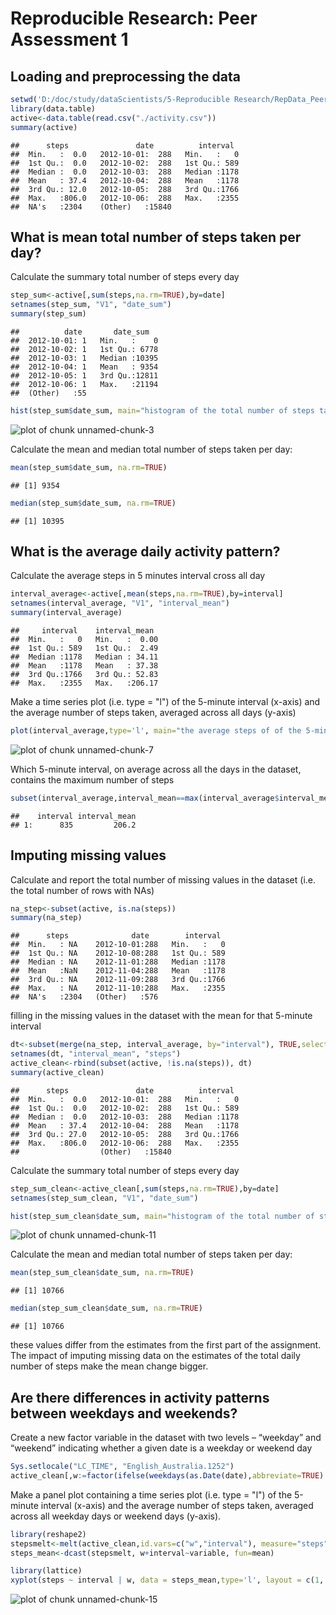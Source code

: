# Reproducible Research: Peer Assessment 1


## Loading and preprocessing the data

```r
setwd('D:/doc/study/dataScientists/5-Reproducible Research/RepData_PeerAssessment1/activity')
library(data.table)
active<-data.table(read.csv("./activity.csv"))
summary(active)
```

```
##      steps               date          interval   
##  Min.   :  0.0   2012-10-01:  288   Min.   :   0  
##  1st Qu.:  0.0   2012-10-02:  288   1st Qu.: 589  
##  Median :  0.0   2012-10-03:  288   Median :1178  
##  Mean   : 37.4   2012-10-04:  288   Mean   :1178  
##  3rd Qu.: 12.0   2012-10-05:  288   3rd Qu.:1766  
##  Max.   :806.0   2012-10-06:  288   Max.   :2355  
##  NA's   :2304    (Other)   :15840
```


## What is mean total number of steps taken per day?
Calculate the summary total number of steps every day

```r
step_sum<-active[,sum(steps,na.rm=TRUE),by=date]
setnames(step_sum, "V1", "date_sum")
summary(step_sum)
```

```
##          date       date_sum    
##  2012-10-01: 1   Min.   :    0  
##  2012-10-02: 1   1st Qu.: 6778  
##  2012-10-03: 1   Median :10395  
##  2012-10-04: 1   Mean   : 9354  
##  2012-10-05: 1   3rd Qu.:12811  
##  2012-10-06: 1   Max.   :21194  
##  (Other)   :55
```


```r
hist(step_sum$date_sum, main="histogram of the total number of steps taken each day", xlab=" the total number of steps taken each day")
```

![plot of chunk unnamed-chunk-3](figure/unnamed-chunk-3.png) 

Calculate  the mean and median total number of steps taken per day:

```r
mean(step_sum$date_sum, na.rm=TRUE)
```

```
## [1] 9354
```

```r
median(step_sum$date_sum, na.rm=TRUE)
```

```
## [1] 10395
```

## What is the average daily activity pattern?
Calculate the average steps in 5 minutes interval cross all day

```r
interval_average<-active[,mean(steps,na.rm=TRUE),by=interval]
setnames(interval_average, "V1", "interval_mean")
summary(interval_average)
```

```
##     interval    interval_mean   
##  Min.   :   0   Min.   :  0.00  
##  1st Qu.: 589   1st Qu.:  2.49  
##  Median :1178   Median : 34.11  
##  Mean   :1178   Mean   : 37.38  
##  3rd Qu.:1766   3rd Qu.: 52.83  
##  Max.   :2355   Max.   :206.17
```

Make a time series plot (i.e. type = "l") of the 5-minute interval (x-axis) and the average number of steps taken, averaged across all days (y-axis)

```r
plot(interval_average,type='l', main="the average steps of of the 5-minute interval across all days",xlab="the 5-minute interval",ylab=" the average number of steps")
```

![plot of chunk unnamed-chunk-7](figure/unnamed-chunk-7.png) 

Which 5-minute interval, on average across all the days in the dataset, contains the maximum number of steps

```r
subset(interval_average,interval_mean==max(interval_average$interval_mean))
```

```
##    interval interval_mean
## 1:      835         206.2
```

## Imputing missing values
Calculate and report the total number of missing values in the dataset (i.e. the total number of rows with NAs)

```r
na_step<-subset(active, is.na(steps))
summary(na_step)
```

```
##      steps              date        interval   
##  Min.   : NA    2012-10-01:288   Min.   :   0  
##  1st Qu.: NA    2012-10-08:288   1st Qu.: 589  
##  Median : NA    2012-11-01:288   Median :1178  
##  Mean   :NaN    2012-11-04:288   Mean   :1178  
##  3rd Qu.: NA    2012-11-09:288   3rd Qu.:1766  
##  Max.   : NA    2012-11-10:288   Max.   :2355  
##  NA's   :2304   (Other)   :576
```

filling in the missing values in the dataset with the mean for that 5-minute interval

```r
dt<-subset(merge(na_step, interval_average, by="interval"), TRUE,select=c(interval_mean, date, interval))
setnames(dt, "interval_mean", "steps")
active_clean<-rbind(subset(active, !is.na(steps)), dt)
summary(active_clean)
```

```
##      steps               date          interval   
##  Min.   :  0.0   2012-10-01:  288   Min.   :   0  
##  1st Qu.:  0.0   2012-10-02:  288   1st Qu.: 589  
##  Median :  0.0   2012-10-03:  288   Median :1178  
##  Mean   : 37.4   2012-10-04:  288   Mean   :1178  
##  3rd Qu.: 27.0   2012-10-05:  288   3rd Qu.:1766  
##  Max.   :806.0   2012-10-06:  288   Max.   :2355  
##                  (Other)   :15840
```

Calculate the summary total number of steps every day

```r
step_sum_clean<-active_clean[,sum(steps,na.rm=TRUE),by=date]
setnames(step_sum_clean, "V1", "date_sum")

hist(step_sum_clean$date_sum, main="histogram of the total number of steps taken each day", xlab=" the total number of steps taken each day")
```

![plot of chunk unnamed-chunk-11](figure/unnamed-chunk-11.png) 

Calculate  the mean and median total number of steps taken per day:

```r
mean(step_sum_clean$date_sum, na.rm=TRUE)
```

```
## [1] 10766
```

```r
median(step_sum_clean$date_sum, na.rm=TRUE)
```

```
## [1] 10766
```

these values differ from the estimates from the first part of the assignment. The impact of imputing missing data on the estimates of the total daily number of steps make the mean change bigger.

## Are there differences in activity patterns between weekdays and weekends?
Create a new factor variable in the dataset with two levels – “weekday” and “weekend” indicating whether a given date is a weekday or weekend day

```r
Sys.setlocale("LC_TIME", "English_Australia.1252")
active_clean[,w:=factor(ifelse(weekdays(as.Date(date),abbreviate=TRUE) %in% c("Sat","Sun"), "weekend","weekday"))]
```

Make a panel plot containing a time series plot (i.e. type = "l") of the 5-minute interval (x-axis) and the average number of steps taken, averaged across all weekday days or weekend days (y-axis).


```r
library(reshape2)
stepsmelt<-melt(active_clean,id.vars=c("w","interval"), measure="steps")
steps_mean<-dcast(stepsmelt, w+interval~variable, fun=mean)

library(lattice)
xyplot(steps ~ interval | w, data = steps_mean,type='l', layout = c(1, 2), ylab="number of steps")
```

![plot of chunk unnamed-chunk-15](figure/unnamed-chunk-15.png) 

